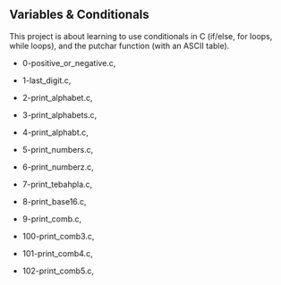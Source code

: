 ## Variables & Conditionals

This project is about learning to use conditionals in C (if/else, for loops, while loops), and the putchar function (with an ASCII table).

* 0-positive_or_negative.c,

* 1-last_digit.c,

* 2-print_alphabet.c,

* 3-print_alphabets.c,

* 4-print_alphabt.c,

* 5-print_numbers.c,

* 6-print_numberz.c,

* 7-print_tebahpla.c,

* 8-print_base16.c,

* 9-print_comb.c,

* 100-print_comb3.c,

* 101-print_comb4.c,

* 102-print_comb5.c,
